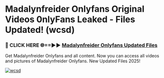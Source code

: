 # Madalynfreider Onlyfans Original Videos 0nlyFans Leaked - Files Updated! (wcsd)

<h3>🔴 CLICK HERE 🌐==►► <a href="https://tinyurl.com/ms9xzufz" rel="nofollow">Madalynfreider Onlyfans Updated Files</a></h3>

Get Madalynfreider Onlyfans and all content. Now you can access all videos and pictures of Madalynfreider Onlyfans. New Updated Files 2025!

[![wcsd](https://i.imgur.com/PQ7UWWw.gif)](https://tinyurl.com/ms9xzufz)
